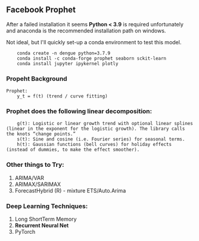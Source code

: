 ## Facebook Prophet

After a failed installation it seems **Python < 3.9** is required unfortunately and anaconda is the recommended installation path on windows.

Not ideal, but I'll quickly set-up a conda environment to test this model.


```
    conda create -n dengue python=3.7.9
    conda install -c conda-forge prophet seaborn sckit-learn
    conda install jupyter ipykernel plotly

```



### Propeht Background
```
Prophet:
	y_t = f(t) (trend / curve fitting)

```

### Prophet does the following linear decomposition:
```
	g(t): Logistic or linear growth trend with optional linear splines (linear in the exponent for the logistic growth). The library calls the knots “change points.”
	s(t): Sine and cosine (i.e. Fourier series) for seasonal terms.
	h(t): Gaussian functions (bell curves) for holiday effects (instead of dummies, to make the effect smoother).
```




### Other things to Try:
1. ARIMA/VAR
2. ARIMAX/SARIMAX
3. ForecastHybrid (R) - mixture ETS/Auto.Arima

### Deep Learning Techniques:
1. Long ShortTerm Memory
2. **Recurrent Neural Net**
3. PyTorch